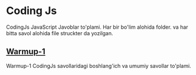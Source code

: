 # Coding Js

CodingJs JavaScript Javoblar to'plami.
Har bir bo'lim alohida folder. va har bitta savol alohida file struckter da yozilgan.

## [Warmup-1](https://github.com/drcoder71/coding-js/tree/master/warmup-1)

Warmup-1 CodingJs savollaridagi boshlang'ich va umumiy savollar to'plami.
